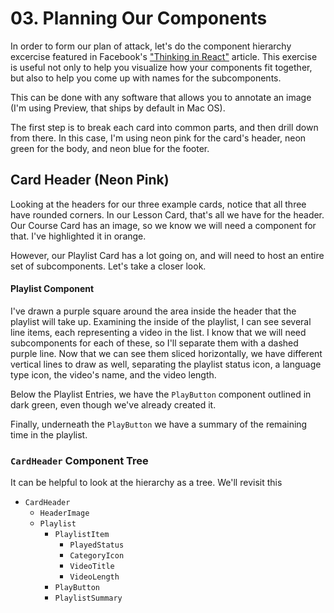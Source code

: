 # 03. Planning Our Components

In order to form our plan of attack, let's do the component hierarchy excercise featured in Facebook's ["Thinking in React"](https://facebook.github.io/react/docs/thinking-in-react.html) article. This exercise is useful not only to help you visualize how your components fit together, but also to help you come up with names for the subcomponents.

This can be done with any software that allows you to annotate an image (I'm using Preview, that ships by default in Mac OS).

The first step is to break each card into common parts, and then drill down from there. In this case, I'm using neon pink for the card's header, neon green for the body, and neon blue for the footer.

## Card Header (Neon Pink)
Looking at the headers for our three example cards, notice that all three have rounded corners. In our Lesson Card, that's all we have for the header. Our Course Card has an image, so we know we will need a component for that. I've highlighted it in orange.

However, our Playlist Card has a lot going on, and will need to host an entire set of subcomponents. Let's take a closer look.

#### Playlist Component
I've drawn a purple square around the area inside the header that the playlist will take up. Examining the inside of the playlist, I can see several line items, each representing a video in the list. I know that we will need subcomponents for each of these, so I'll separate them with a dashed purple line. Now that we can see them sliced horizontally, we have different vertical lines to draw as well, separating the playlist status icon, a language type icon, the video's name, and the video length.

Below the Playlist Entries, we have the `PlayButton` component outlined in dark green, even though we've already created it.

Finally, underneath the `PlayButton` we have a summary of the remaining time in the playlist.

### `CardHeader` Component Tree
It can be helpful to look at the hierarchy as a tree. We'll revisit this  

* `CardHeader`
  - `HeaderImage`
  - `Playlist`
    - `PlaylistItem`
      - `PlayedStatus`
      - `CategoryIcon`
      - `VideoTitle`
      - `VideoLength`
    - `PlayButton`
    - `PlaylistSummary`



